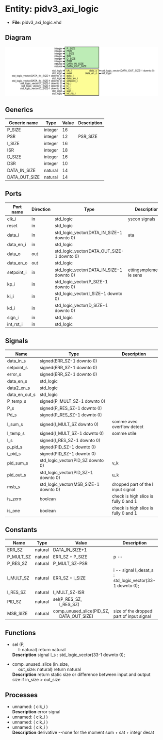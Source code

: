 # Entity: pidv3_axi_logic

- **File**: pidv3_axi_logic.vhd
## Diagram

![Diagram](pidv3_axi_logic.svg "Diagram")
## Generics

| Generic name  | Type    | Value | Description |
| ------------- | ------- | ----- | ----------- |
| P_SIZE        | integer | 16    |             |
| PSR           | integer | 12    | PSR_SIZE    |
| I_SIZE        | integer | 16    |             |
| ISR           | integer | 18    |             |
| D_SIZE        | integer | 16    |             |
| DSR           | integer | 10    |             |
| DATA_IN_SIZE  | natural | 14    |             |
| DATA_OUT_SIZE | natural | 14    |             |
## Ports

| Port name  | Direction | Type                                       | Description                |
| ---------- | --------- | ------------------------------------------ | -------------------------- |
| clk_i      | in        | std_logic                                  | yscon signals              |
| reset      | in        | std_logic                                  |                            |
| data_i     | in        | std_logic_vector(DATA_IN_SIZE-1 downto 0)  | ata                        |
| data_en_i  | in        | std_logic                                  |                            |
| data_o     | out       | std_logic_vector(DATA_OUT_SIZE-1 downto 0) |                            |
| data_en_o  | out       | std_logic                                  |                            |
| setpoint_i | in        | std_logic_vector(DATA_IN_SIZE-1 downto 0)  | ettingsmplementer le sens  |
| kp_i       | in        | std_logic_vector(P_SIZE-1 downto 0)        |                            |
| ki_i       | in        | std_logic_vector(I_SIZE-1 downto 0)        |                            |
| kd_i       | in        | std_logic_vector(D_SIZE-1 downto 0)        |                            |
| sign_i     | in        | std_logic                                  |                            |
| int_rst_i  | in        | std_logic                                  |                            |
## Signals

| Name          | Type                                  | Description                            |
| ------------- | ------------------------------------- | -------------------------------------- |
| data_in_s     | signed(ERR_SZ-1 downto 0)             |                                        |
| setpoint_s    | signed(ERR_SZ-1 downto 0)             |                                        |
| error_s       | signed(ERR_SZ-1 downto 0)             |                                        |
| data_en_s     | std_logic                             |                                        |
| data2_en_s    | std_logic                             |                                        |
| data_en_out_s | std_logic                             |                                        |
| P_temp_s      | signed(P_MULT_SZ-1 downto 0)          |                                        |
| P_s           | signed(P_RES_SZ-1 downto 0)           |                                        |
| Pd_s          | signed(P_RES_SZ-1 downto 0)           |                                        |
| I_sum_s       | signed(I_MULT_SZ downto 0)            | somme avec overflow detect             |
| I_temp_s      | signed(I_MULT_SZ-1 downto 0)          | somme utile                            |
| I_s           | signed(I_RES_SZ-1 downto 0)           |                                        |
| p_pid_s       | signed(PID_SZ-1 downto 0)             |                                        |
| i_pid_s       | signed(PID_SZ-1 downto 0)             |                                        |
| pid_sum_s     | std_logic_vector(PID_SZ downto 0)     | v_k                                    |
| pid_out_s     | std_logic_vector(PID_SZ-1 downto 0)   | u_k                                    |
| msb_s         | std_logic_vector(MSB_SIZE-1 downto 0) |  dropped part of the I input signal    |
| is_zero       | boolean                               |  check is high slice is fully 0 and 1  |
|  is_one       | boolean                               |  check is high slice is fully 0 and 1  |
## Constants

| Name      | Type    | Value                                                                         | Description                                                 |
| --------- | ------- | ----------------------------------------------------------------------------- | ----------------------------------------------------------- |
| ERR_SZ    | natural |  DATA_IN_SIZE+1                                                               |                                                             |
| P_MULT_SZ | natural |  ERR_SZ + P_SIZE                                                              |  p --                                                       |
| P_RES_SZ  | natural |  P_MULT_SZ-PSR                                                                |                                                             |
| I_MULT_SZ | natural |  ERR_SZ + I_SIZE                                                              |  i -- signal I_desat_s  : std_logic_vector(33-1 downto 0);  |
| I_RES_SZ  | natural |  I_MULT_SZ-ISR                                                                |                                                             |
| PID_SZ    | natural |  sel(P_RES_SZ,<br><span style="padding-left:20px"> I_RES_SZ)                  |                                                             |
| MSB_SIZE  | natural |  comp_unused_slice(PID_SZ,<br><span style="padding-left:20px"> DATA_OUT_SIZE) |  size of the dropped part of input signal                   |
## Functions
- sel <font id="function_arguments">(P,<br><span style="padding-left:20px"> I: natural) </font> <font id="function_return">return natural </font>
</br>**Description**
signal I_s	  : std_logic_vector(33-1 downto 0);

- comp_unused_slice <font id="function_arguments">(in_size,<br><span style="padding-left:20px"> out_size: natural) </font> <font id="function_return">return natural </font>
</br>**Description**
 return static size or difference between input and output size
 if in_size > out_size

## Processes
- unnamed: ( clk_i )
</br>**Description**
error signal 
- unnamed: ( clk_i )
- unnamed: ( clk_i )
- unnamed: ( clk_i )
</br>**Description**
derivative --none for the moment sum + sat + integr desat 
